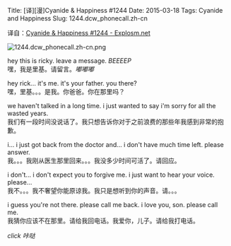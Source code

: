 Title: [译][漫]Cyanide & Happiness #1244
Date: 2015-03-18
Tags: Cyanide and Happiness
Slug: 1244.dcw_phonecall.zh-cn

译自：[Cyanide & Happiness #1244 - Explosm.net](http://explosm.net/comics/1244/)


![1244.dcw_phonecall.zh-cn.png](/static/images/comics/1244.dcw_phonecall.zh-cn.png)



hey this is ricky. leave a message. *BEEEEP*        
嘿，我是里基。请留言。*嘟嘟嘟*

hey rick... it's me. it's your father. you there?       
嘿，里基。。。是我。你爸爸。你在那里吗？

we haven't talked in a long time. i just
wanted to say i'm sorry for all the wasted years.       
我们有一段时间没说话了。我只想告诉你对于之前浪费的那些年我感到非常的抱歉。

i... i just got back from the 
doctor and... i don't have
much time left. please answer.      
我。。。我刚从医生那里回来。。。我没多少时间可活了。请回应。

i don't... i don't expect
you to forgive me. i just
want to hear your voice.
please...       
我不。。。我不奢望你能原谅我。我只是想听到你的声音。请。。。

i guess you're not there.
please call me back. i love
you, son. please call me.   
我猜你应该不在那里。请给我回电话。我爱你，儿子。请给我打电话。

*click*
*咔哒*
